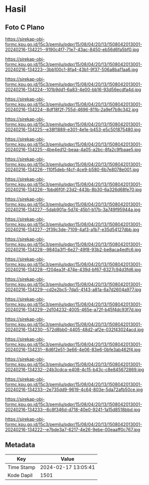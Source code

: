 # Hasil

## Foto C Plano

https://sirekap-obj-formc.kpu.go.id/15c3/pemilu/pdpr/15/08/04/20/13/1508042013001-20240216-134221--9190c4f7-71e7-43ac-8450-eb56d6fa5bf0.jpg

https://sirekap-obj-formc.kpu.go.id/15c3/pemilu/pdpr/15/08/04/20/13/1508042013001-20240216-134223--3bb100c1-8fa4-43b1-9f37-506a8ba11aa6.jpg

https://sirekap-obj-formc.kpu.go.id/15c3/pemilu/pdpr/15/08/04/20/13/1508042013001-20240216-134224--101b9dd1-6a83-4e00-bb16-93d56ecdfa4d.jpg

https://sirekap-obj-formc.kpu.go.id/15c3/pemilu/pdpr/15/08/04/20/13/1508042013001-20240216-134224--8df18f2f-755d-4696-811b-2a9ef7b9c342.jpg

https://sirekap-obj-formc.kpu.go.id/15c3/pemilu/pdpr/15/08/04/20/13/1508042013001-20240216-134225--e38f1889-e301-4e1e-b453-e5c501875480.jpg

https://sirekap-obj-formc.kpu.go.id/15c3/pemilu/pdpr/15/08/04/20/13/1508042013001-20240216-134225--4be4ed12-beaa-4a05-a2bc-8fa2c9fbaae5.jpg

https://sirekap-obj-formc.kpu.go.id/15c3/pemilu/pdpr/15/08/04/20/13/1508042013001-20240216-134226--110f5deb-f4cf-4ce9-b580-6b7e8078e001.jpg

https://sirekap-obj-formc.kpu.go.id/15c3/pemilu/pdpr/15/08/04/20/13/1508042013001-20240216-134226--1bbd6f0f-23d2-443b-8b30-6a326d68fe70.jpg

https://sirekap-obj-formc.kpu.go.id/15c3/pemilu/pdpr/15/08/04/20/13/1508042013001-20240216-134227--5dab901a-5d74-45b1-b17b-3a749f95944a.jpg

https://sirekap-obj-formc.kpu.go.id/15c3/pemilu/pdpr/15/08/04/20/13/1508042013001-20240216-134227--2f39c3de-7109-4af3-a1b7-e35d54127dbb.jpg

https://sirekap-obj-formc.kpu.go.id/15c3/pemilu/pdpr/15/08/04/20/13/1508042013001-20240216-134228--9840a3f1-6e27-49f8-93b2-be8aca4edfc6.jpg

https://sirekap-obj-formc.kpu.go.id/15c3/pemilu/pdpr/15/08/04/20/13/1508042013001-20240216-134228--f204ea3f-474e-439d-bf67-6327c94d3fd6.jpg

https://sirekap-obj-formc.kpu.go.id/15c3/pemilu/pdpr/15/08/04/20/13/1508042013001-20240216-134229--cd2e2bc5-7da5-4143-a81a-6a7d2604a977.jpg

https://sirekap-obj-formc.kpu.go.id/15c3/pemilu/pdpr/15/08/04/20/13/1508042013001-20240216-134229--2d104232-4005-465e-a72f-b45f4dc93f7d.jpg

https://sirekap-obj-formc.kpu.go.id/15c3/pemilu/pdpr/15/08/04/20/13/1508042013001-20240216-134230--572d8bb0-4405-48d2-af2e-032f43024acd.jpg

https://sirekap-obj-formc.kpu.go.id/15c3/pemilu/pdpr/15/08/04/20/13/1508042013001-20240216-134231--8d6f2e51-3e66-4e06-83e6-0bfe3ab462f4.jpg

https://sirekap-obj-formc.kpu.go.id/15c3/pemilu/pdpr/15/08/04/20/13/1508042013001-20240216-134232--24b3cdca-e408-4c15-b43c-c8e845672869.jpg

https://sirekap-obj-formc.kpu.go.id/15c3/pemilu/pdpr/15/08/04/20/13/1508042013001-20240216-134233--2e735dd9-9619-4c64-803e-5da72afb50ce.jpg

https://sirekap-obj-formc.kpu.go.id/15c3/pemilu/pdpr/15/08/04/20/13/1508042013001-20240216-134233--6c8f346d-d718-40e0-9241-1a15d8518bbd.jpg

https://sirekap-obj-formc.kpu.go.id/15c3/pemilu/pdpr/15/08/04/20/13/1508042013001-20240216-134222--e7bde3a7-6217-4e26-9ebe-00eaaff0c767.jpg


## Metadata

| Key        | Value               |
| ---------- | ------------------- |
| Time Stamp | 2024-02-17 13:05:41 |
| Kode Dapil | 1501                |



